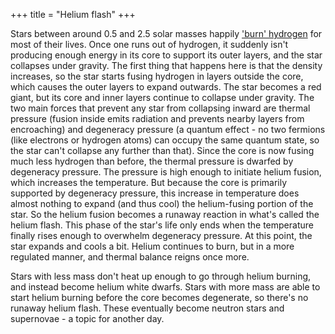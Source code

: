 +++
title = "Helium flash"
+++

Stars between around 0.5 and 2.5 solar masses happily ['burn'
hydrogen](@/posts/2013-03-07-fusion.md) for
most of their lives. Once one runs out of hydrogen, it suddenly isn't
producing enough energy in its core to support its outer layers, and the
star collapses under gravity. The first thing that happens here is that the
density increases, so the star starts fusing hydrogen in layers outside the
core, which causes the outer layers to expand outwards. The star becomes a
red giant, but its core and inner layers continue to collapse under
gravity. The two main forces that prevent any star from collapsing inward
are thermal pressure (fusion inside emits radiation and prevents nearby
layers from encroaching) and degeneracy pressure (a quantum effect - no two
fermions (like electrons or hydrogen atoms) can occupy the same quantum
state, so the star can't collapse any further than that). Since the core is
now fusing much less hydrogen than before, the thermal pressure is dwarfed
by degeneracy pressure. The pressure is high enough to initiate helium
fusion, which increases the temperature. But because the core is primarily
supported by degeneracy pressure, this increase in temperature does almost
nothing to expand (and thus cool) the helium-fusing portion of the star. So
the helium fusion becomes a runaway reaction in what's called the helium
flash. This phase of the star's life only ends when the temperature finally
rises enough to overwhelm degeneracy pressure. At this point, the star
expands and cools a bit. Helium continues to burn, but in a more regulated
manner, and thermal balance reigns once more.

Stars with less mass don't heat up enough to go through helium burning, and
instead become helium white dwarfs. Stars with more mass are able to start
helium burning before the core becomes degenerate, so there's no runaway
helium flash. These eventually become neutron stars and supernovae - a
topic for another day.
